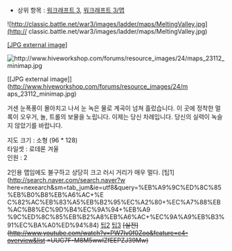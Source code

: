  * 상위 항목 : [워크래프트 3](%EC%9B%8C%ED%81%AC%EB%9E%98%ED%94%84%ED%8A%B8%203.md), [워크래프트 3/맵](%EC%9B%8C%ED%81%AC%EB%9E%98%ED%94%84%ED%8A%B8%203/%EB%A7%B5.md)  

![http://classic.battle.net/war3/images/ladder/maps/MeltingValley.jpg](http://
classic.battle.net/war3/images/ladder/maps/MeltingValley.jpg)

[[JPG external
image]](http://classic.battle.net/war3/images/ladder/maps/MeltingValley.jpg)

  

![http://www.hiveworkshop.com/forums/resource_images/24/maps_23112_minimap.jpg
](http://www.hiveworkshop.com/forums/resource_images/24/maps_23112_minimap.jpg
)

[[JPG external image]](http://www.hiveworkshop.com/forums/resource_images/24/m
aps_23112_minimap.jpg)

  

거센 눈폭풍이 몰아치고 나서 눈 녹은 물로 계곡이 넘쳐 흘렀습니다. 이 곳에 정착한 멀록이 오우거, 놀, 트롤의 보물을 노립니다. 이제는
당신 차례입니다. 당신의 실력이 녹슬지 않았기를 바랍니다.

  
지도 크기 : 소형 (96 * 128)  
타일셋 : 로데론 겨울  
인원 : 2

2인용 맵임에도 불구하고 상당히 크고 러시 거리가 매우 멀다. [팁1](http://search.naver.com/search.naver?w
here=nexearch&sm=tab_jum&ie=utf8&query=%EB%A9%9C%ED%8C%85%EB%B0%B8%EB%A6%AC+%E
C%82%AC%EB%83%A5%EB%B2%95%EC%A2%80+%EC%A7%88%EB%AC%B8%EC%9D%B4%EC%9A%94+%EB%A9
%9C%ED%8C%85%EB%B2%A8%EB%A6%AC+%EC%9A%A9%EB%B3%91%EC%BA%A0%ED%94%84)
[팁2](http://www.youtube.com/watch?v=e4pMjL6was4)
[팁3](http://www.youtube.com/watch?v=I1exZS05ENQ)
<del>[실전](http://www.youtube.com/watch?v=PW7Iv0f0Zoo&feature=c4-overview&list
=UUG7F-M8M5wwlZfEEPZJ39Mw)</del>


